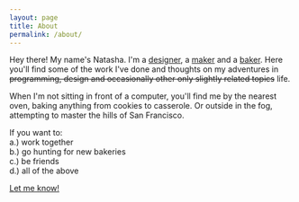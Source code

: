 ```yaml
---
layout: page
title: About
permalink: /about/
---
```

<!-- ![Hey! That's me](/images/me.jpg){: .about-image } -->

Hey there! My name's Natasha. I'm a [designer](http://be.net/nwu), a [maker](http://instagram.com/natashaswu) and a [baker](http://instagram.com/ganashbakes). Here you'll find some of the work I've done and thoughts on my adventures in ~~programming, design and occasionally other only slightly related topics~~ life.

When I'm not sitting in front of a computer, you'll find me by the nearest oven, baking anything from cookies to casserole. Or outside in the fog, attempting to master the hills of San Francisco.

If you want to:  
a.) work together  
b.) go hunting for new bakeries  
c.) be friends  
d.) all of the above  

[Let me know!](mailto:natasha.s.wu@gmail.com)

<!-- This is the base Jekyll theme. You can find out more info about customizing your Jekyll theme, as well as basic Jekyll usage documentation at [jekyllrb.com](http://jekyllrb.com/)

You can find the source code for the Jekyll new theme at: [github.com/jglovier/jekyll-new](https://github.com/jglovier/jekyll-new)

You can find the source code for Jekyll at [github.com/jekyll/jekyll](https://github.com/jekyll/jekyll) -->
